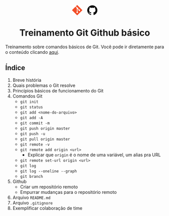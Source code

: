 <div style="display: flex; justify-content: center;">
  <img style="margin-right: 16px;" src="./.github/git-logo.png">
  <img src="./.github/github-logo.png">
</div>

<h1 style="text-align: center;">
  Treinamento Git Github básico
</h1>

Treinamento sobre comandos básicos de Git. Você pode ir diretamente para o conteúdo clicando [aqui](/git-github).

## Índice
1. Breve história
1. Quais problemas o Git resolve 
1. Princípios básicos de funcionamento do Git
1. Comandos Git
    - `git init`
    - `git status`
    - `git add <nome-do-arquivo>`
    - `git add -A`
    - `git commit -m `
    - `git push origin master`
    - `git push -u`
    - `git pull origin master`
    - `git remote -v`
    - `git remote add origin <url>`
      - Explicar que `origin` é o nome de uma variável, um alias pra URL
    - `git remote set-url origin <url>`
    - `git log`
    - `git log --oneline --graph`
    - `git branch`
1. Github
    - Criar um repositório remoto
    - Empurrar mudanças para o repositório remoto
1. Arquivo `README.md`
1. Arquivo `.gitignore`
1. Exemplificar colaboração de time

